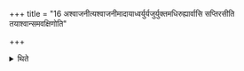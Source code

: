 +++
title = "16 अश्वाजनीत्यश्वाजनीमादायाध्वर्युर्यजुर्युक्तमधिरुह्यार्वासि सप्तिरसीति तयाश्वान्समवक्षिणोति"

+++

<details><summary>थिते</summary>

अश्वाजनीत्यश्वाजनीमादायाध्वर्युर्यजुर्युक्तमधिरुह्यार्वासि सप्तिरसीति तयाश्वान्समवक्षिणोति १६
</details>
